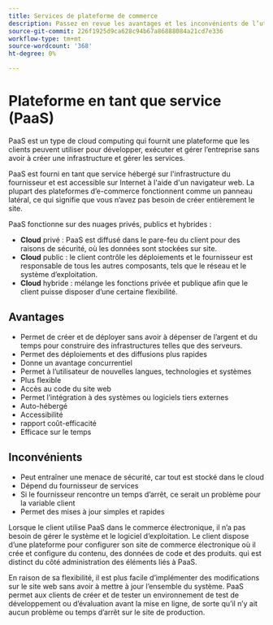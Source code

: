 ```yaml
---
title: Services de plateforme de commerce
description: Passez en revue les avantages et les inconvénients de l’utilisation des solutions PaaS pour votre infrastructure d’hébergement afin de déterminer ce qui convient à votre projet d’e-commerce.
source-git-commit: 226f1925d9ca628c94b67a86888084a21cd7e336
workflow-type: tm+mt
source-wordcount: '368'
ht-degree: 0%

---
```



# Plateforme en tant que service (PaaS)

PaaS est un type de cloud computing qui fournit une plateforme que les clients peuvent utiliser pour développer, exécuter et gérer l’entreprise sans avoir à créer une infrastructure et gérer les services.

PaaS est fourni en tant que service hébergé sur l&#39;infrastructure du fournisseur et est accessible sur Internet à l&#39;aide d&#39;un navigateur web. La plupart des plateformes d’e-commerce fonctionnent comme un panneau latéral, ce qui signifie que vous n’avez pas besoin de créer entièrement le site.

PaaS fonctionne sur des nuages privés, publics et hybrides :

- **Cloud** privé : PaaS est diffusé dans le pare-feu du client pour des raisons de sécurité, où les données sont stockées sur site.
- **Cloud** public : le client contrôle les déploiements et le fournisseur est responsable de tous les autres composants, tels que le réseau et le système d’exploitation.
- **Cloud** hybride : mélange les fonctions privée et publique afin que le client puisse disposer d’une certaine flexibilité.

## Avantages

- Permet de créer et de déployer sans avoir à dépenser de l’argent et du temps pour construire des infrastructures telles que des serveurs.
- Permet des déploiements et des diffusions plus rapides
- Donne un avantage concurrentiel
- Permet à l’utilisateur de nouvelles langues, technologies et systèmes
- Plus flexible
- Accès au code du site web
- Permet l’intégration à des systèmes ou logiciels tiers externes
- Auto-hébergé
- Accessibilité
- rapport coût-efficacité
- Efficace sur le temps

## Inconvénients

- Peut entraîner une menace de sécurité, car tout est stocké dans le cloud
- Dépend du fournisseur de services
- Si le fournisseur rencontre un temps d’arrêt, ce serait un problème pour la variable
client
- Permet des mises à jour simples et rapides

Lorsque le client utilise PaaS dans le commerce électronique, il n’a pas besoin de gérer le système et le logiciel d’exploitation. Le client dispose d’une plateforme pour configurer son site de commerce électronique où il crée et configure du contenu, des données de code et des produits. qui est distinct du côté administration des éléments liés à PaaS.

En raison de sa flexibilité, il est plus facile d’implémenter des modifications sur le site web sans avoir à mettre à jour l’ensemble du système. PaaS permet aux clients de créer et de tester un environnement de test de développement ou d’évaluation avant la mise en ligne, de sorte qu’il n’y ait aucun problème ou temps d’arrêt sur le site de production.
